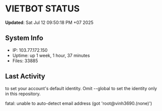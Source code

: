 # VIETBOT STATUS
**Updated**: Sat Jul 12 09:50:18 PM +07 2025

## System Info
- IP: 103.77.172.150
- Uptime: up 1 week, 1 hour, 37 minutes
- Files: 33885

## Last Activity

to set your account's default identity.
Omit --global to set the identity only in this repository.

fatal: unable to auto-detect email address (got 'root@vinh3690.(none)')
